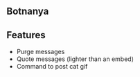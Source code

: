 ﻿Botnanya
---

## Features

- Purge messages
- Quote messages (lighter than an embed)
- Command to post cat gif